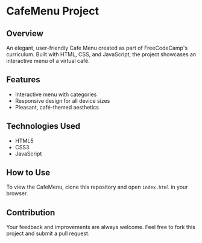# CafeMenu Project

## Overview
An elegant, user-friendly Cafe Menu created as part of FreeCodeCamp's curriculum. Built with HTML, CSS, and JavaScript, the project showcases an interactive menu of a virtual café.

## Features
- Interactive menu with categories
- Responsive design for all device sizes
- Pleasant, café-themed aesthetics

## Technologies Used
- HTML5
- CSS3
- JavaScript

## How to Use
To view the CafeMenu, clone this repository and open `index.html` in your browser.

## Contribution
Your feedback and improvements are always welcome. Feel free to fork this project and submit a pull request.
